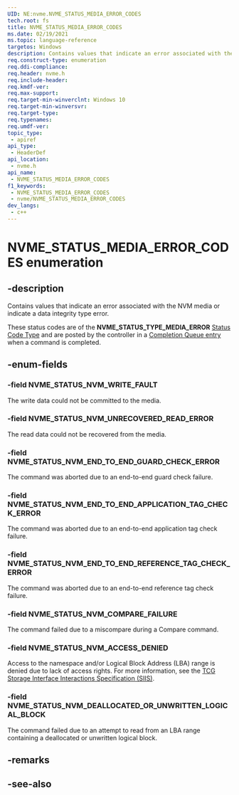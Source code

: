```yaml
---
UID: NE:nvme.NVME_STATUS_MEDIA_ERROR_CODES
tech.root: fs
title: NVME_STATUS_MEDIA_ERROR_CODES
ms.date: 02/19/2021
ms.topic: language-reference
targetos: Windows
description: Contains values that indicate an error associated with the NVM media or indicate a data integrity type error.
req.construct-type: enumeration
req.ddi-compliance: 
req.header: nvme.h
req.include-header: 
req.kmdf-ver: 
req.max-support: 
req.target-min-winverclnt: Windows 10
req.target-min-winversvr: 
req.target-type: 
req.typenames: 
req.umdf-ver: 
topic_type:
 - apiref
api_type:
 - HeaderDef
api_location:
 - nvme.h
api_name:
 - NVME_STATUS_MEDIA_ERROR_CODES
f1_keywords:
 - NVME_STATUS_MEDIA_ERROR_CODES
 - nvme/NVME_STATUS_MEDIA_ERROR_CODES
dev_langs:
 - c++
---
```


# NVME_STATUS_MEDIA_ERROR_CODES enumeration


## -description

Contains values that indicate an error associated with the NVM media or indicate a data integrity type error.

These status codes are of the **NVME_STATUS_TYPE_MEDIA_ERROR** [Status Code Type](ne-nvme-nvme_status_types.md) and are posted by the controller in a [Completion Queue entry](ns-nvme-nvme_completion_entry.md) when a command is completed.

## -enum-fields

### -field NVME_STATUS_NVM_WRITE_FAULT

The write data could not be committed to the media.

### -field NVME_STATUS_NVM_UNRECOVERED_READ_ERROR

The read data could not be recovered from the media.

### -field NVME_STATUS_NVM_END_TO_END_GUARD_CHECK_ERROR

The command was aborted due to an end-to-end guard check failure.

### -field NVME_STATUS_NVM_END_TO_END_APPLICATION_TAG_CHECK_ERROR

The command was aborted due to an end-to-end application tag check failure.

### -field NVME_STATUS_NVM_END_TO_END_REFERENCE_TAG_CHECK_ERROR

The command was aborted due to an end-to-end reference tag check failure.

### -field NVME_STATUS_NVM_COMPARE_FAILURE

The command failed due to a miscompare during a Compare command.

### -field NVME_STATUS_NVM_ACCESS_DENIED

Access to the namespace and/or Logical Block Address (LBA) range is denied due to lack of access rights. For more information, see the [TCG Storage Interface Interactions Specification (SIIS)](https://trustedcomputinggroup.org).

### -field NVME_STATUS_NVM_DEALLOCATED_OR_UNWRITTEN_LOGICAL_BLOCK

The command failed due to an attempt to read from an LBA range containing a deallocated or unwritten logical block.

## -remarks

## -see-also

